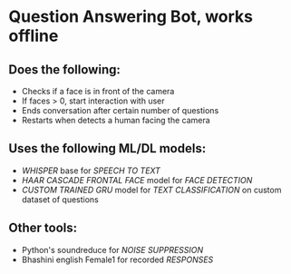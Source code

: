 
# Question Answering Bot, works offline

## Does the following:
- Checks if a face is in front of the camera
- If faces > 0, start interaction with user
- Ends conversation after certain number of questions
- Restarts when detects a human facing the camera

## Uses the following ML/DL models:
- *WHISPER* base for *SPEECH TO TEXT*
- *HAAR CASCADE FRONTAL FACE* model for *FACE DETECTION*
- *CUSTOM TRAINED GRU* model for *TEXT CLASSIFICATION* on custom dataset of questions

## Other tools:
- Python's soundreduce for *NOISE SUPPRESSION*
- Bhashini english Female1 for recorded *RESPONSES*
